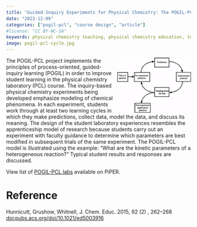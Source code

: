 ```yaml
---
title: "Guided-Inquiry Experiments for Physical Chemistry: The POGIL-PCL Model"
date: "2023-12-09"
categories: ["pogil-pcl", "course design", "article"]
#license: "CC BY-NC-SA"
keywords: physical chemistry teaching, physical chemistry education, teaching resources
image: pogil-pcl-cycle.jpg
---
```

<img src="pogil-pcl-cycle.jpg" width="40%" align="right"/>

The POGIL-PCL project implements the principles of process-oriented, guided-inquiry learning (POGIL) in order to improve student learning in the physical chemistry laboratory (PCL) course. The inquiry-based physical chemistry experiments being developed emphasize modeling of chemical phenomena. In each experiment, students work through at least two learning cycles in which they make predictions, collect data, model the data, and discuss its meaning. The design of the student laboratory experiences resembles the apprenticeship model of research because students carry out an experiment with faculty guidance to determine which parameters are best modified in subsequent trials of the same experiment. The POGIL-PCL model is illustrated using the example: &ldquo;What are the kinetic parameters of a heterogeneous reaction?&rdquo; Typical student results and responses are discussed.

View list of [POGIL-PCL labs](https://chemistry.coe.edu/piper/#category=pogil-pcl) available on PiPER.


# Reference

Hunnicutt, Grushow, Whitnell, J. Chem. Educ. 2015, <span class="underline">92</span> (2) , 262–268 [doi:pubs.acs.org/doi/10.1021/ed5003916](https://pubs.acs.org/doi/10.1021/ed5003916)

